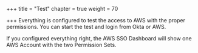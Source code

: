 +++
title = "Test"
chapter = true
weight = 70

+++
Everything is configured to test the access to AWS with the proper permissions.
You can start the test and login from Okta or AWS.

If you configured everything right, the AWS SSO Dashboard will show one AWS Account with the two Permission Sets.
